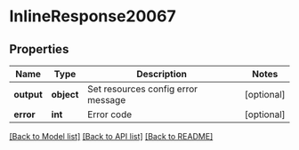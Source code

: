 # InlineResponse20067

## Properties
Name | Type | Description | Notes
------------ | ------------- | ------------- | -------------
**output** | **object** | Set resources config error message | [optional] 
**error** | **int** | Error code | [optional] 

[[Back to Model list]](../README.md#documentation-for-models) [[Back to API list]](../README.md#documentation-for-api-endpoints) [[Back to README]](../README.md)

